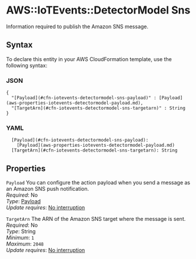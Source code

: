 # AWS::IoTEvents::DetectorModel Sns<a name="aws-properties-iotevents-detectormodel-sns"></a>

Information required to publish the Amazon SNS message\.

## Syntax<a name="aws-properties-iotevents-detectormodel-sns-syntax"></a>

To declare this entity in your AWS CloudFormation template, use the following syntax:

### JSON<a name="aws-properties-iotevents-detectormodel-sns-syntax.json"></a>

```
{
  "[Payload](#cfn-iotevents-detectormodel-sns-payload)" : [Payload](aws-properties-iotevents-detectormodel-payload.md),
  "[TargetArn](#cfn-iotevents-detectormodel-sns-targetarn)" : String
}
```

### YAML<a name="aws-properties-iotevents-detectormodel-sns-syntax.yaml"></a>

```
  [Payload](#cfn-iotevents-detectormodel-sns-payload): 
    [Payload](aws-properties-iotevents-detectormodel-payload.md)
  [TargetArn](#cfn-iotevents-detectormodel-sns-targetarn): String
```

## Properties<a name="aws-properties-iotevents-detectormodel-sns-properties"></a>

`Payload`  <a name="cfn-iotevents-detectormodel-sns-payload"></a>
You can configure the action payload when you send a message as an Amazon SNS push notification\.  
*Required*: No  
*Type*: [Payload](aws-properties-iotevents-detectormodel-payload.md)  
*Update requires*: [No interruption](https://docs.aws.amazon.com/AWSCloudFormation/latest/UserGuide/using-cfn-updating-stacks-update-behaviors.html#update-no-interrupt)

`TargetArn`  <a name="cfn-iotevents-detectormodel-sns-targetarn"></a>
The ARN of the Amazon SNS target where the message is sent\.  
*Required*: No  
*Type*: String  
*Minimum*: `1`  
*Maximum*: `2048`  
*Update requires*: [No interruption](https://docs.aws.amazon.com/AWSCloudFormation/latest/UserGuide/using-cfn-updating-stacks-update-behaviors.html#update-no-interrupt)